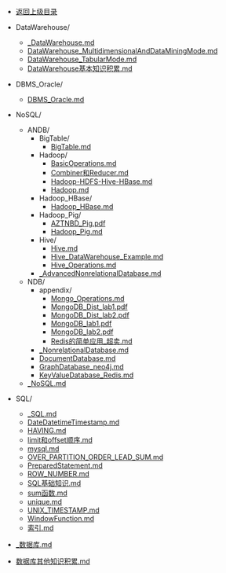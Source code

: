 - [返回上级目录](../)

- DataWarehouse/
    - [_DataWarehouse.md](_DataWarehouse.md)
    - [DataWarehouse_MultidimensionalAndDataMiningMode.md](DataWarehouse_MultidimensionalAndDataMiningMode.md)
    - [DataWarehouse_TabularMode.md](DataWarehouse_TabularMode.md)
    - [DataWarehouse基本知识积累.md](DataWarehouse基本知识积累.md)
- DBMS_Oracle/
    - [DBMS_Oracle.md](DBMS_Oracle.md)
- NoSQL/
    - ANDB/
        - BigTable/
            - [BigTable.md](BigTable.md)
        - Hadoop/
            - [BasicOperations.md](BasicOperations.md)
            - [Combiner和Reducer.md](Combiner和Reducer.md)
            - [Hadoop-HDFS-Hive-HBase.md](Hadoop-HDFS-Hive-HBase.md)
            - [Hadoop.md](Hadoop.md)
        - Hadoop_HBase/
            - [Hadoop_HBase.md](Hadoop_HBase.md)
        - Hadoop_Pig/
            - [AZTNBD_Pig.pdf](AZTNBD_Pig.pdf)
            - [Hadoop_Pig.md](Hadoop_Pig.md)
        - Hive/
            - [Hive.md](Hive.md)
            - [Hive_DataWarehouse_Example.md](Hive_DataWarehouse_Example.md)
            - [Hive_Operations.md](Hive_Operations.md)
        - [_AdvancedNonrelationalDatabase.md](_AdvancedNonrelationalDatabase.md)
    - NDB/
        - appendix/
            - [Mongo_Operations.md](Mongo_Operations.md)
            - [MongoDB_Dist_lab1.pdf](MongoDB_Dist_lab1.pdf)
            - [MongoDB_Dist_lab2.pdf](MongoDB_Dist_lab2.pdf)
            - [MongoDB_lab1.pdf](MongoDB_lab1.pdf)
            - [MongoDB_lab2.pdf](MongoDB_lab2.pdf)
            - [Redis的简单应用_超卖.md](Redis的简单应用_超卖.md)
        - [_NonrelationalDatabase.md](_NonrelationalDatabase.md)
        - [DocumentDatabase.md](DocumentDatabase.md)
        - [GraphDatabase_neo4j.md](GraphDatabase_neo4j.md)
        - [KeyValueDatabase_Redis.md](KeyValueDatabase_Redis.md)
    - [_NoSQL.md](_NoSQL.md)
- SQL/
    - [_SQL.md](_SQL.md)
    - [DateDatetimeTimestamp.md](DateDatetimeTimestamp.md)
    - [HAVING.md](HAVING.md)
    - [limit和offset顺序.md](limit和offset顺序.md)
    - [mysql.md](mysql.md)
    - [OVER_PARTITION_ORDER_LEAD_SUM.md](OVER_PARTITION_ORDER_LEAD_SUM.md)
    - [PreparedStatement.md](PreparedStatement.md)
    - [ROW_NUMBER.md](ROW_NUMBER.md)
    - [SQL基础知识.md](SQL基础知识.md)
    - [sum函数.md](sum函数.md)
    - [unique.md](unique.md)
    - [UNIX_TIMESTAMP.md](UNIX_TIMESTAMP.md)
    - [WindowFunction.md](WindowFunction.md)
    - [索引.md](索引.md)
- [_数据库.md](_数据库.md)
- [数据库其他知识积累.md](数据库其他知识积累.md)